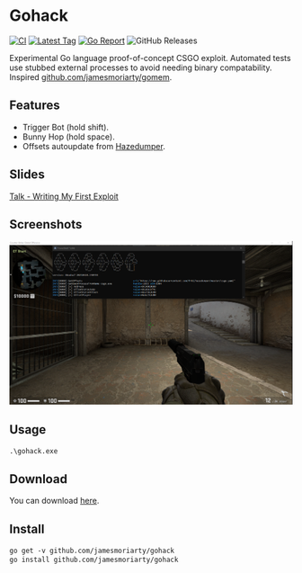 # Gohack 

[![CI][3]][4] [![Latest Tag][6]][5] [![Go Report][1]][2] ![GitHub Releases][8]

Experimental Go language proof-of-concept CSGO exploit. Automated tests use stubbed external processes to avoid needing binary compatability. Inspired [github.com/jamesmoriarty/gomem](https://github.com/jamesmoriarty/gomem).

## Features

- Trigger Bot (hold shift).
- Bunny Hop (hold space).
- Offsets autoupdate from [Hazedumper][9].

## Slides

[Talk - Writing My First Exploit](https://speakerdeck.com/jamesmoriarty/talk-writing-my-first-exploit)


## Screenshots

![Screenshot](docs/screenshot.png)

## Usage

```
.\gohack.exe
```

## Download

You can download [here][5].

## Install

```
go get -v github.com/jamesmoriarty/gohack
go install github.com/jamesmoriarty/gohack
```

[1]: https://goreportcard.com/badge/github.com/jamesmoriarty/gohack
[2]: https://goreportcard.com/report/github.com/jamesmoriarty/gohack
[3]: https://github.com/jamesmoriarty/gohack/workflows/Continuous%20Integration/badge.svg
[4]: https://github.com/jamesmoriarty/gohack/actions
[5]: https://github.com/jamesmoriarty/gohack/releases
[6]: https://img.shields.io/github/v/tag/jamesmoriarty/gohack.svg?logo=github&label=latest
[8]: https://img.shields.io/github/downloads/jamesmoriarty/gohack/total
[9]: https://github.com/frk1/hazedumper
